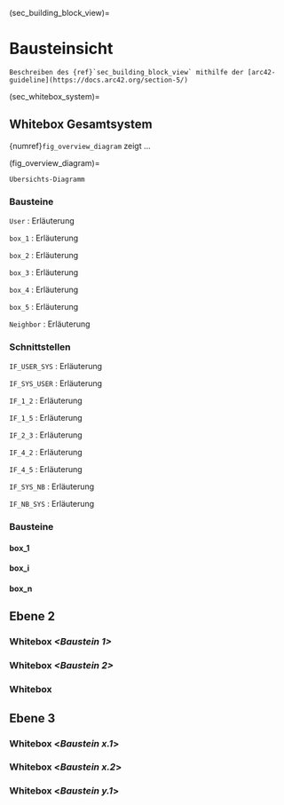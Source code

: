 (sec_building_block_view)=
# Bausteinsicht

```{todo}
Beschreiben des {ref}`sec_building_block_view` mithilfe der [arc42-guideline](https://docs.arc42.org/section-5/)
```

<!--
.Inhalt
Die Bausteinsicht zeigt die statische Zerlegung des Systems in Bausteine (Module, Komponenten, Subsysteme, Klassen, Schnittstellen, Pakete, Bibliotheken, Frameworks, Schichten, Partitionen, Tiers, Funktionen, Makros, Operationen, Datenstrukturen, ...) sowie deren Abhängigkeiten (Beziehungen, Assoziationen, ...)


Diese Sicht sollte in jeder Architekturdokumentation vorhanden sein.
In der Analogie zum Hausbau bildet die Bausteinsicht den _Grundrissplan_.

.Motivation
Behalten Sie den Überblick über den Quellcode, indem Sie die statische Struktur des Systems durch Abstraktion verständlich machen.

Damit ermöglichen Sie Kommunikation auf abstrakterer Ebene, ohne zu viele Implementierungsdetails offenlegen zu müssen.

.Form
Die Bausteinsicht ist eine hierarchische Sammlung von Blackboxen und Whiteboxen (siehe Abbildung unten) und deren Beschreibungen.

image::05_building_blocks-DE.png["Hierarchie in der Bausteinsicht"]

*Ebene 1* ist die Whitebox-Beschreibung des Gesamtsystems, zusammen mit Blackbox-Beschreibungen der darin enthaltenen Bausteine.

*Ebene 2* zoomt in einige Bausteine der Ebene 1 hinein.
Sie enthält somit die Whitebox-Beschreibungen ausgewählter Bausteine der Ebene 1, jeweils zusammen mit Blackbox-Beschreibungen darin enthaltener Bausteine.

*Ebene 3* zoomt in einige Bausteine der Ebene 2 hinein, usw.
-->


(sec_whitebox_system)=
## Whitebox Gesamtsystem

<!--
An dieser Stelle beschreiben Sie die Zerlegung des Gesamtsystems anhand des nachfolgenden Whitebox-Templates.
Dieses enthält:

* Ein Übersichtsdiagramm
* die Begründung dieser Zerlegung
* Blackbox-Beschreibungen der hier enthaltenen Bausteine.
Dafür haben Sie verschiedene Optionen:

** in _einer_ Tabelle, gibt einen kurzen und pragmatischen Überblick über die enthaltenen Bausteine sowie deren Schnittstellen.
** als Liste von Blackbox-Beschreibungen der Bausteine, gemäß dem Blackbox-Template (siehe unten).
Diese Liste können Sie, je nach Werkzeug, etwa in Form von Unterkapiteln (Text), Unter-Seiten (Wiki) oder geschachtelten Elementen (Modellierungswerkzeug) darstellen.

* (optional:) wichtige Schnittstellen, die nicht bereits im Blackbox-Template eines der Bausteine erläutert werden, aber für das Verständnis der Whitebox von zentraler Bedeutung sind.
Aufgrund der vielfältigen Möglichkeiten oder Ausprägungen von Schnittstellen geben wir hierzu kein weiteres Template vor.
Im schlimmsten Fall müssen Sie Syntax, Semantik, Protokolle, Fehlerverhalten, Restriktionen, Versionen, Qualitätseigenschaften, notwendige Kompatibilitäten und vieles mehr spezifizieren oder beschreiben.
Im besten Fall kommen Sie mit Beispielen oder einfachen Signaturen zurecht.
-->


{numref}`fig_overview_diagram` zeigt ...

(fig_overview_diagram)=
```{drawio-figure} _figures/overview_diagram.drawio
Übersichts-Diagramm
```


### Bausteine

`User`
: Erläuterung

`box_1`
: Erläuterung

`box_2`
: Erläuterung

`box_3`
: Erläuterung

`box_4`
: Erläuterung

`box_5`
: Erläuterung

`Neighbor`
: Erläuterung


### Schnittstellen

`IF_USER_SYS`
: Erläuterung

`IF_SYS_USER`
: Erläuterung

`IF_1_2`
: Erläuterung

`IF_1_5`
: Erläuterung

`IF_2_3`
: Erläuterung

`IF_4_2`
: Erläuterung

`IF_4_5`
: Erläuterung

`IF_SYS_NB`
: Erläuterung

`IF_NB_SYS`
: Erläuterung


<!--
Hier folgen jetzt Erläuterungen zu Blackboxen der Ebene 1.

Falls Sie die tabellarische Beschreibung wählen, so werden Blackboxen darin nur mit Name und Verantwortung nach folgendem Muster beschrieben:


| Name | Verantwortung |
|------|---------------|
| _<Blackbox 1>_ | _<Text>_
| _<Blackbox 2>_ | _<Text>_


Falls Sie die ausführliche Liste von Blackbox-Beschreibungen wählen, beschreiben Sie jede wichtige Blackbox in einem eigenen Blackbox-Template.
Dessen Überschrift ist jeweils der Namen dieser Blackbox.
-->

### Bausteine

#### box_1

<!--
Beschreiben Sie die <Blackbox 1> anhand des folgenden Blackbox-Templates:

* Zweck/Verantwortung
* Schnittstelle(n), sofern diese nicht als eigenständige Beschreibungen herausgezogen sind.
Hierzu gehören eventuell auch Qualitäts- und Leistungsmerkmale dieser Schnittstelle.
* (Optional) Qualitäts-/Leistungsmerkmale der Blackbox, beispielsweise Verfügbarkeit, Laufzeitverhalten o. Ä.
* (Optional) Ablageort/Datei(en)
* (Optional) Erfüllte Anforderungen, falls Sie Traceability zu Anforderungen benötigen.
* (Optional) Offene Punkte/Probleme/Risiken
-->


#### box_i

<!--
_<Blackbox-Template>_
-->


#### box_n

<!--
_<Blackbox-Template>_
-->


## Ebene 2

<!--
Beschreiben Sie den inneren Aufbau (einiger) Bausteine aus Ebene 1 als Whitebox.

Welche Bausteine Ihres Systems Sie hier beschreiben, müssen Sie selbst entscheiden.
Bitte stellen Sie dabei Relevanz vor Vollständigkeit.
Skizzieren Sie wichtige, überraschende, riskante, komplexe oder besonders volatile Bausteine.
Normale, einfache oder standardisierte Teile sollten Sie weglassen.
-->


### Whitebox _<Baustein 1>_

<!--
...zeigt das Innenleben von _Baustein 1_.
-->


### Whitebox _<Baustein 2>_



### Whitebox _<Baustein m>_



## Ebene 3

<!--
Beschreiben Sie den inneren Aufbau (einiger) Bausteine aus Ebene 2 als Whitebox.

Bei tieferen Gliederungen der Architektur kopieren Sie diesen Teil von arc42 für die weiteren Ebenen.
-->


### Whitebox <_Baustein x.1_>



### Whitebox <_Baustein x.2_>



### Whitebox <_Baustein y.1_>
